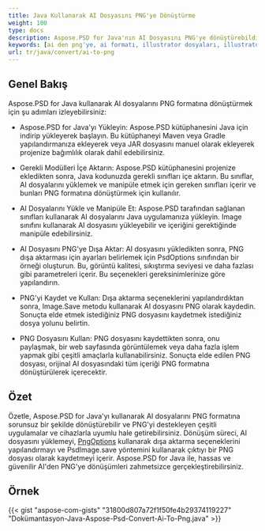 ```yaml
---
title: Java Kullanarak AI Dosyasını PNG'ye Dönüştürme
weight: 100
type: docs
description: Aspose.PSD for Java'nın AI Dosyasını PNG'ye dönüştürebildiğini kontrol edin.
keywords: [ai den png'ye, ai formatı, illustrator dosyaları, illustrator'ı dönüştür, png, psd api, java, kod örneği]
url: tr/java/convert/ai-to-png
---
```


## **Genel Bakış**
Aspose.PSD for Java kullanarak AI dosyalarını PNG formatına dönüştürmek için şu adımları izleyebilirsiniz:

- Aspose.PSD for Java'yı Yükleyin: Aspose.PSD kütüphanesini Java için indirip yükleyerek başlayın. Bu kütüphaneyi Maven veya Gradle yapılandırmanıza ekleyerek veya JAR dosyasını manuel olarak ekleyerek projenize bağımlılık olarak dahil edebilirsiniz.

- Gerekli Modülleri İçe Aktarın: Aspose.PSD kütüphanesini projenize ekledikten sonra, Java kodunuzda gerekli sınıfları içe aktarın. Bu sınıflar, AI dosyalarını yüklemek ve manipüle etmek için gereken sınıfları içerir ve bunları PNG formatına dönüştürmek için kullanılır.

- AI Dosyalarını Yükle ve Manipüle Et: Aspose.PSD tarafından sağlanan sınıfları kullanarak AI dosyalarını Java uygulamanıza yükleyin. Image sınıfını kullanarak AI dosyasını yükleyebilir ve içeriğini gerektiğinde manipüle edebilirsiniz.

- AI Dosyasını PNG'ye Dışa Aktar: AI dosyasını yükledikten sonra, PNG dışa aktarması için ayarları belirlemek için PsdOptions sınıfından bir örneği oluşturun. Bu, görüntü kalitesi, sıkıştırma seviyesi ve daha fazlası gibi parametreleri içerir. Bu seçenekleri gereksinimlerinize göre yapılandırın.

- PNG'yi Kaydet ve Kullan: Dışa aktarma seçeneklerini yapılandırdıktan sonra, Image.Save metodu kullanarak AI dosyasını PNG olarak kaydedin. Sonuçta elde etmek istediğiniz PNG dosyasını kaydetmek istediğiniz dosya yolunu belirtin.

- PNG Dosyasını Kullan: PNG dosyasını kaydettikten sonra, onu paylaşmak, bir web sayfasında görüntülemek veya daha fazla işlem yapmak gibi çeşitli amaçlarla kullanabilirsiniz. Sonuçta elde edilen PNG dosyası, orijinal AI dosyasındaki tüm içeriği PNG formatına dönüştürülerek içerecektir.

## **Özet**
Özetle, Aspose.PSD for Java'yı kullanarak AI dosyalarını PNG formatına sorunsuz bir şekilde dönüştürebilir ve PNG'yi destekleyen çeşitli uygulamalar ve cihazlarla uyumlu hale getirebilirsiniz. Dönüşüm süreci, AI dosyasını yüklemeyi, [PngOptions](https://reference.aspose.com/psd/java/com.aspose.psd.imageoptions/pngoptions/) kullanarak dışa aktarma seçeneklerini yapılandırmayı ve PsdImage.save yöntemini kullanarak çıktıyı bir PNG dosyası olarak kaydetmeyi içerir. Aspose.PSD for Java ile, hassas ve güvenilir AI'den PNG'ye dönüşümleri zahmetsizce gerçekleştirebilirsiniz.

## **Örnek**
{{< gist "aspose-com-gists" "31800d807a72f1f50fe4b29374119227" "Dokümantasyon-Java-Aspose-Psd-Convert-Ai-To-Png.java" >}}
